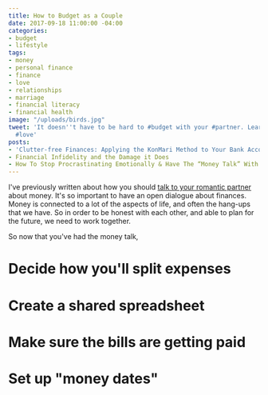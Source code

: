 ```yaml
---
title: How to Budget as a Couple
date: 2017-09-18 11:00:00 -04:00
categories:
- budget
- lifestyle
tags:
- money
- personal finance
- finance
- love
- relationships
- marriage
- financial literacy
- financial health
image: "/uploads/birds.jpg"
tweet: 'It doesn''t have to be hard to #budget with your #partner. Learn how! #money
  #love'
posts:
- 'Clutter-free Finances: Applying the KonMari Method to Your Bank Account'
- Financial Infidelity and the Damage it Does
- How To Stop Procrastinating Emotionally & Have The “Money Talk” With Your S.O.
---
```


I've previously written about how you should [talk to your romantic partner](https://www.maggiegermano.com/blog/have-the-money-talk) about money. It's so important to have an open dialogue about finances. Money is connected to a lot of the aspects of life, and often the hang-ups that we have. So in order to be honest with each other, and able to plan for the future, we need to work together.

So now that you've had the money talk,

# Decide how you'll split expenses

# Create a shared spreadsheet

# Make sure the bills are getting paid

# Set up "money dates"